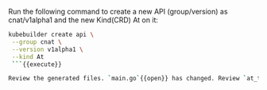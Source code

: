 Run the following command to create a new API (group/version) as cnat/v1alpha1 and the new Kind(CRD) At on it:

```bash
kubebuilder create api \
 --group cnat \
 --version v1alpha1 \
 --kind At
 ```{{execute}}

Review the generated files. `main.go`{{open}} has changed. Review `at_types.go`{{open}} and `at_controller.go`{{open}}.
